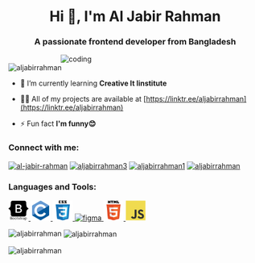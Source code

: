 <h1 align="center">Hi 👋, I'm Al Jabir Rahman</h1>
<h3 align="center">A passionate frontend developer from Bangladesh</h3>

<img align="right" alt="coding" width="400" src="[https://twitter.com/AlJabirRahman5/header_photo](https://twitter.com/AlJabirRahman5/header_photo)">

<p align="left"> <img src="https://komarev.com/ghpvc/?username=aljabirrahman&label=Profile%20views&color=0e75b6&style=flat" alt="aljabirrahman" /> </p>

- 🌱 I’m currently learning **Creative It Iinstitute**

- 👨‍💻 All of my projects are available at [https://linktr.ee/aljabirrahman](https://linktr.ee/aljabirrahman)

- ⚡ Fun fact **I'm funny😊**

<h3 align="left">Connect with me:</h3>
<p align="left">
<a href="https://linkedin.com/in/al-jabir-rahman" target="blank"><img align="center" src="https://raw.githubusercontent.com/rahuldkjain/github-profile-readme-generator/master/src/images/icons/Social/linked-in-alt.svg" alt="al-jabir-rahman" height="30" width="40" /></a>
<a href="https://fb.com/aljabirrahman3" target="blank"><img align="center" src="https://raw.githubusercontent.com/rahuldkjain/github-profile-readme-generator/master/src/images/icons/Social/facebook.svg" alt="aljabirrahman3" height="30" width="40" /></a>
<a href="https://instagram.com/aljabirrahman1" target="blank"><img align="center" src="https://raw.githubusercontent.com/rahuldkjain/github-profile-readme-generator/master/src/images/icons/Social/instagram.svg" alt="aljabirrahman1" height="30" width="40" /></a>
<a href="https://www.behance.net/aljabirrahman" target="blank"><img align="center" src="https://raw.githubusercontent.com/rahuldkjain/github-profile-readme-generator/master/src/images/icons/Social/behance.svg" alt="aljabirrahman" height="30" width="40" /></a>
</p>

<h3 align="left">Languages and Tools:</h3>
<p align="left"> <a href="https://getbootstrap.com" target="_blank" rel="noreferrer"> <img src="https://raw.githubusercontent.com/devicons/devicon/master/icons/bootstrap/bootstrap-plain-wordmark.svg" alt="bootstrap" width="40" height="40"/> </a> <a href="https://www.cprogramming.com/" target="_blank" rel="noreferrer"> <img src="https://raw.githubusercontent.com/devicons/devicon/master/icons/c/c-original.svg" alt="c" width="40" height="40"/> </a> <a href="https://www.w3schools.com/css/" target="_blank" rel="noreferrer"> <img src="https://raw.githubusercontent.com/devicons/devicon/master/icons/css3/css3-original-wordmark.svg" alt="css3" width="40" height="40"/> </a> <a href="https://www.figma.com/" target="_blank" rel="noreferrer"> <img src="https://www.vectorlogo.zone/logos/figma/figma-icon.svg" alt="figma" width="40" height="40"/> </a> <a href="https://www.w3.org/html/" target="_blank" rel="noreferrer"> <img src="https://raw.githubusercontent.com/devicons/devicon/master/icons/html5/html5-original-wordmark.svg" alt="html5" width="40" height="40"/> </a> <a href="https://developer.mozilla.org/en-US/docs/Web/JavaScript" target="_blank" rel="noreferrer"> <img src="https://raw.githubusercontent.com/devicons/devicon/master/icons/javascript/javascript-original.svg" alt="javascript" width="40" height="40"/> </a> </p>

<p><img align="left" src="https://github-readme-stats.vercel.app/api/top-langs?username=aljabirrahman&show_icons=true&locale=en&layout=compact" alt="aljabirrahman" /></p>

<p>&nbsp;<img align="center" src="https://github-readme-stats.vercel.app/api?username=aljabirrahman&show_icons=true&locale=en" alt="aljabirrahman" /></p>

<p><img align="center" src="https://github-readme-streak-stats.herokuapp.com/?user=aljabirrahman&" alt="aljabirrahman" /></p>
